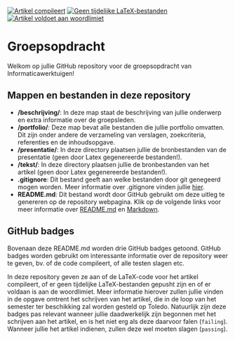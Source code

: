 [![Artikel compileert](../../actions/workflows/compilation.yml/badge.svg)](../../actions/workflows/compilation.yml)
[![Geen tijdelijke LaTeX-bestanden](../../actions/workflows/auxiliary.yml/badge.svg)](../../actions/workflows/auxiliary.yml)
[![Artikel voldoet aan woordlimiet](../../actions/workflows/word_count.yml/badge.svg)](../../actions/workflows/word_count.yml)


# Groepsopdracht

Welkom op jullie GitHub repository voor de groepsopdracht van Informaticawerktuigen!


## Mappen en bestanden in deze repository

* **/beschrijving/**:
    In deze map staat de beschrijving van jullie onderwerp en extra informatie over de groepsleden.
* **/portfolio/**:
    Deze map bevat alle bestanden die jullie portfolio omvatten.
    Dit zijn onder andere de verzameling van verslagen, zoekcriteria, referenties en de inhoudsopgave.
* **/presentatie/**:
    In deze directory plaatsen jullie de bronbestanden van de presentatie (geen door Latex gegenereerde bestanden!).
* **/tekst/**:
    In deze directory plaatsen jullie de bronbestanden van het artikel (geen door Latex gegenereerde bestanden!).
* **.gitignore**:
    Dit bestand geeft aan welke bestanden door git genegeerd mogen worden.
    Meer informatie over .gitignore vinden jullie [hier](https://git-scm.com/docs/gitignore).
* **README.md**:
    Dit bestand wordt door GitHub gebruikt om deze uitleg te genereren op de repository webpagina.
    Klik op de volgende links voor meer informatie over [README.md](https://help.github.com/en/articles/about-readmes) en [Markdown](https://guides.github.com/features/mastering-markdown/).


## GitHub badges

Bovenaan deze README.md worden drie GitHub badges getoond.
GitHub badges worden gebruikt om interessante informatie over de repository weer te geven, bv. of de code compileert, of alle testen slagen etc.

In deze repository geven ze aan of de LaTeX-code voor het artikel compileert, of er geen tijdelijke LaTeX-bestanden gepusht zijn en of er voldaan is aan de woordlimiet.
Meer informatie hierover zullen jullie vinden in de opgave omtrent het schrijven van het artikel, die in de loop van het semester ter beschikking zal worden gesteld op Toledo.
Natuurlijk zijn deze badges pas relevant wanneer jullie daadwerkelijk zijn begonnen met het schrijven aan het artikel, en is het niet erg als deze daarvoor falen (`failing`).
Wanneer jullie het artikel indienen, zullen deze wel moeten slagen (`passing`).
